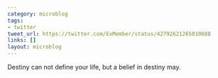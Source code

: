 ```yaml
---
category: microblog
tags:
- twitter
tweet_url: https://twitter.com/ExMember/status/42792621265010688
links: []
layout: microblog
---
```

Destiny can not define your life, but a belief in destiny may.

